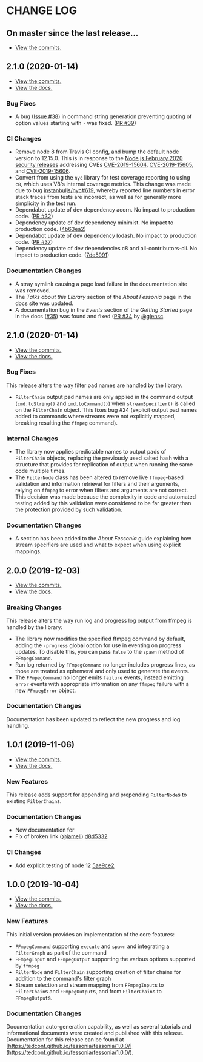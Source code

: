 # CHANGE LOG

## On master since the last release...

* [View the commits.](https://github.com/tedconf/fessonia/compare/2.1.1...master)

## 2.1.0 (2020-01-14)

* [View the commits.](https://github.com/tedconf/fessonia/compare/2.1.0...2.1.1)
* [View the docs.](https://tedconf.github.io/fessonia/fessonia/2.1.1/)

### Bug Fixes

* A bug ([Issue #38](https://github.com/tedconf/fessonia/issues/38)) in command string generation preventing quoting of option values starting with `-` was fixed. ([PR #39](https://github.com/tedconf/fessonia/pull/39))

### CI Changes

* Remove node 8 from Travis CI config, and bump the default node version to 12.15.0. This is in response to the [Node.js February 2020 security releases](https://nodejs.org/en/blog/vulnerability/february-2020-security-releases/) addressing CVEs [CVE-2019-15604](https://cve.mitre.org/cgi-bin/cvename.cgi?name=CVE-2019-15604), [CVE-2019-15605](https://cve.mitre.org/cgi-bin/cvename.cgi?name=CVE-2019-15605), and [CVE-2019-15606](https://cve.mitre.org/cgi-bin/cvename.cgi?name=CVE-2019-15606).
* Convert from using the `nyc` library for test coverage reporting to using `c8`, which uses V8's internal coverage metrics. This change was made due to bug [instanbuljs/nyc#619](https://github.com/istanbuljs/nyc/issues/619), whereby reported line numbers in error stack traces from tests are incorrect, as well as for generally more simplicity in the test run. 
* Dependabot update of dev dependency acorn. No impact to production code. ([PR #32](https://github.com/tedconf/fessonia/pull/32))
* Dependency update of dev dependency minimist. No impact to production code. ([4b63ea2](https://github.com/tedconf/fessonia/commit/4b63ea2d0631e1d32b8b65cd16731b794f3bb84e))
* Dependabot update of dev dependency lodash. No impact to production code. ([PR #37](https://github.com/tedconf/fessonia/pull/37))
* Dependency update of dev dependencies c8 and all-contributors-cli. No impact to production code. ([7de5991](https://github.com/tedconf/fessonia/commit/7de59913deebf1a1d41751bd79ce9885ef890ad6))

### Documentation Changes

* A stray symlink causing a page load failure in the documentation site was removed.
* The _Talks about this Library_ section of the _About Fessonia_ page in the docs site was updated.
* A documentation bug in the _Events_ section of the _Getting Started_ page in the docs ([#35](https://github.com/tedconf/fessonia/issues/35)) was found and fixed ([PR #34](https://github.com/tedconf/fessonia/pull/34) by [@glensc](https://github.com/glensc).

## 2.1.0 (2020-01-14)

* [View the commits.](https://github.com/tedconf/fessonia/compare/2.0.0...2.1.0)
* [View the docs.](https://tedconf.github.io/fessonia/fessonia/2.1.0/)

### Bug Fixes

This release alters the way filter pad names are handled by the library.

* `FilterChain` output pad names are only applied in the command output (`cmd.toString()` and `cmd.toCommand()`) when `streamSpecifier()` is called on the `FilterChain` object. This fixes bug #24 (explicit output pad names added to commands where streams were not explicitly mapped, breaking resulting the `ffmpeg` command).

### Internal Changes

* The library now applies predictable names to output pads of `FilterChain` objects, replacing the previously used salted hash with a structure that provides for replication of output when running the same code multiple times.
* The `FilterNode` class has been altered to remove live `ffmpeg`-based validation and information retrieval for filters and their arguments, relying on `ffmpeg` to error when filters and arguments are not correct. This decision was made because the complexity in code and automated testing added by this validation were considered to be far greater than the protection provided by such validation.

### Documentation Changes

* A section has been added to the *About Fessonia* guide explaining how stream specifiers are used and what to expect when using explicit mappings.

## 2.0.0 (2019-12-03)

* [View the commits.](https://github.com/tedconf/fessonia/compare/1.0.1...2.0.0)
* [View the docs.](https://tedconf.github.io/fessonia/fessonia/2.0.0/)

### Breaking Changes

This release alters the way run log and progress log output from ffmpeg is handled by the library:

* The library now modifies the specified ffmpeg command by default, adding the `-progress` global option for use in eventing on progress updates. To disable this, you can pass `false` to the `spawn` method of `FFmpegCommand`.
* Run log returned by `FFmpegCommand` no longer includes progress lines, as those are treated as ephemeral and only used to generate the events.
* The `FFmpegCommand` no longer emits `failure` events, instead emitting `error` events with appropriate information on any `ffmpeg` failure with a new `FFmpegError` object.

### Documentation Changes

Documentation has been updated to reflect the new progress and log handling.

## 1.0.1 (2019-11-06)

* [View the commits.](https://github.com/tedconf/fessonia/compare/1.0.0...1.0.1)
* [View the docs.](https://tedconf.github.io/fessonia/fessonia/1.0.1/)

### New Features

This release adds support for appending and prepending `FilterNode`s to existing `FilterChain`s.

### Documentation Changes

* New documentation for 
* Fix of broken link ([@iameli](https://github.com/iameli)) [d8d5332](https://github.com/tedconf/fessonia/commit/d8d5332603ba0c95fa243ac1dd770126dd75512c)

### CI Changes

* Add explicit testing of node 12 [5ae9ce2](https://github.com/tedconf/fessonia/commit/5ae9ce2cceb38774d57b18c8135afb6faf6cda38)

## 1.0.0 (2019-10-04)

* [View the commits.](https://github.com/tedconf/fessonia/commits/e9c0b425321c172f0a5f56346985f34a827138d0)
* [View the docs.](https://tedconf.github.io/fessonia/fessonia/1.0.0/)

### New Features

This initial version provides an implementation of the core features:

* `FFmpegCommand` supporting `execute` and `spawn` and integrating a `FilterGraph` as part of the command
* `FFmpegInput` and `FFmpegOutput` supporting the various options supported by `ffmpeg`
* `FilterNode` and `FilterChain` supporting creation of filter chains for addition to the command's filter graph
* Stream selection and stream mapping from `FFmpegInput`s to `FilterChain`s and `FFmpegOutput`s, and from `FilterChain`s to `FFmpegOutput`s.

### Documentation Changes

Documentation auto-generation capability, as well as several tutorials and informational documents were created and published with this release. Documentation for this release can be found at [https://tedconf.github.io/fessonia/fessonia/1.0.0/](https://tedconf.github.io/fessonia/fessonia/1.0.0/).
